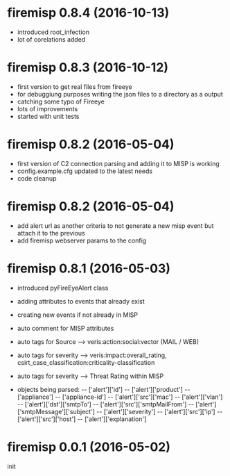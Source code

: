 firemisp 0.8.4 (2016-10-13)
===========================

- introduced root_infection
- lot of corelations added


firemisp 0.8.3 (2016-10-12)
===========================

- first version to get real files from fireeye
- for debuggiung purposes writing the json files to a directory as a output
- catching some typo of Fireeye
- lots of improvements
- started with unit tests


firemisp 0.8.2 (2016-05-04)
===========================

- first version of C2 connection parsing and adding it to MISP is working
- config.example.cfg updated to the latest needs
- code cleanup

firemisp 0.8.2 (2016-05-04)
===========================

- add alert url as another criteria to not generate a new misp event but attach it to the previous
- add firemisp webserver params to the config

firemisp 0.8.1 (2016-05-03)
===========================

- introduced pyFireEyeAlert class
- adding attributes to events that already exist
- creating new events if not already in MISP
- auto comment for MISP attributes
- auto tags for Source --> veris:action:social:vector (MAIL / WEB)
- auto tags for severity --> veris:impact:overall_rating, csirt_case_classification:criticality-classification
- auto tags for severity --> Threat Rating within MISP

- objects being parsed:
-- ['alert']['id']
-- ['alert']['product']
-- ['appliance']
-- ['appliance-id']
-- ['alert']['src']['mac']
-- ['alert']['vlan']
-- ['alert']['dst']['smtpTo']
-- ['alert']['src']['smtpMailFrom']
-- ['alert']['smtpMessage']['subject']
-- ['alert']['severity']
-- ['alert']['src']['ip']
-- ['alert']['src']['host']
-- ['alert']['explanation']

firemisp 0.0.1 (2016-05-02)
===========================

init


